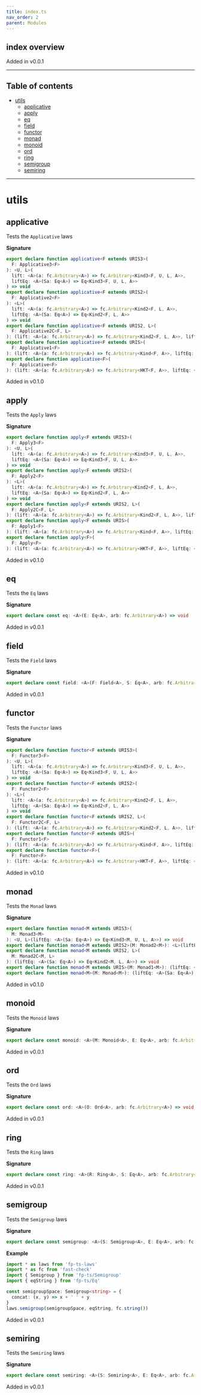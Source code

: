 ```yaml
---
title: index.ts
nav_order: 2
parent: Modules
---
```


## index overview

Added in v0.0.1

---

<h2 class="text-delta">Table of contents</h2>

- [utils](#utils)
  - [applicative](#applicative)
  - [apply](#apply)
  - [eq](#eq)
  - [field](#field)
  - [functor](#functor)
  - [monad](#monad)
  - [monoid](#monoid)
  - [ord](#ord)
  - [ring](#ring)
  - [semigroup](#semigroup)
  - [semiring](#semiring)

---

# utils

## applicative

Tests the `Applicative` laws

**Signature**

```ts
export declare function applicative<F extends URIS3>(
  F: Applicative3<F>
): <U, L>(
  lift: <A>(a: fc.Arbitrary<A>) => fc.Arbitrary<Kind3<F, U, L, A>>,
  liftEq: <A>(Sa: Eq<A>) => Eq<Kind3<F, U, L, A>>
) => void
export declare function applicative<F extends URIS2>(
  F: Applicative2<F>
): <L>(
  lift: <A>(a: fc.Arbitrary<A>) => fc.Arbitrary<Kind2<F, L, A>>,
  liftEq: <A>(Sa: Eq<A>) => Eq<Kind2<F, L, A>>
) => void
export declare function applicative<F extends URIS2, L>(
  F: Applicative2C<F, L>
): (lift: <A>(a: fc.Arbitrary<A>) => fc.Arbitrary<Kind2<F, L, A>>, liftEq: <A>(Sa: Eq<A>) => Eq<Kind2<F, L, A>>) => void
export declare function applicative<F extends URIS>(
  F: Applicative1<F>
): (lift: <A>(a: fc.Arbitrary<A>) => fc.Arbitrary<Kind<F, A>>, liftEq: <A>(Sa: Eq<A>) => Eq<Kind<F, A>>) => void
export declare function applicative<F>(
  F: Applicative<F>
): (lift: <A>(a: fc.Arbitrary<A>) => fc.Arbitrary<HKT<F, A>>, liftEq: <A>(Sa: Eq<A>) => Eq<HKT<F, A>>) => void
```

Added in v0.1.0

## apply

Tests the `Apply` laws

**Signature**

```ts
export declare function apply<F extends URIS3>(
  F: Apply3<F>
): <U, L>(
  lift: <A>(a: fc.Arbitrary<A>) => fc.Arbitrary<Kind3<F, U, L, A>>,
  liftEq: <A>(Sa: Eq<A>) => Eq<Kind3<F, U, L, A>>
) => void
export declare function apply<F extends URIS2>(
  F: Apply2<F>
): <L>(
  lift: <A>(a: fc.Arbitrary<A>) => fc.Arbitrary<Kind2<F, L, A>>,
  liftEq: <A>(Sa: Eq<A>) => Eq<Kind2<F, L, A>>
) => void
export declare function apply<F extends URIS2, L>(
  F: Apply2C<F, L>
): (lift: <A>(a: fc.Arbitrary<A>) => fc.Arbitrary<Kind2<F, L, A>>, liftEq: <A>(Sa: Eq<A>) => Eq<Kind2<F, L, A>>) => void
export declare function apply<F extends URIS>(
  F: Apply1<F>
): (lift: <A>(a: fc.Arbitrary<A>) => fc.Arbitrary<Kind<F, A>>, liftEq: <A>(Sa: Eq<A>) => Eq<Kind<F, A>>) => void
export declare function apply<F>(
  F: Apply<F>
): (lift: <A>(a: fc.Arbitrary<A>) => fc.Arbitrary<HKT<F, A>>, liftEq: <A>(Sa: Eq<A>) => Eq<HKT<F, A>>) => void
```

Added in v0.1.0

## eq

Tests the `Eq` laws

**Signature**

```ts
export declare const eq: <A>(E: Eq<A>, arb: fc.Arbitrary<A>) => void
```

Added in v0.0.1

## field

Tests the `Field` laws

**Signature**

```ts
export declare const field: <A>(F: Field<A>, S: Eq<A>, arb: fc.Arbitrary<A>, seed?: number) => void
```

Added in v0.0.1

## functor

Tests the `Functor` laws

**Signature**

```ts
export declare function functor<F extends URIS3>(
  F: Functor3<F>
): <U, L>(
  lift: <A>(a: fc.Arbitrary<A>) => fc.Arbitrary<Kind3<F, U, L, A>>,
  liftEq: <A>(Sa: Eq<A>) => Eq<Kind3<F, U, L, A>>
) => void
export declare function functor<F extends URIS2>(
  F: Functor2<F>
): <L>(
  lift: <A>(a: fc.Arbitrary<A>) => fc.Arbitrary<Kind2<F, L, A>>,
  liftEq: <A>(Sa: Eq<A>) => Eq<Kind2<F, L, A>>
) => void
export declare function functor<F extends URIS2, L>(
  F: Functor2C<F, L>
): (lift: <A>(a: fc.Arbitrary<A>) => fc.Arbitrary<Kind2<F, L, A>>, liftEq: <A>(Sa: Eq<A>) => Eq<Kind2<F, L, A>>) => void
export declare function functor<F extends URIS>(
  F: Functor1<F>
): (lift: <A>(a: fc.Arbitrary<A>) => fc.Arbitrary<Kind<F, A>>, liftEq: <A>(Sa: Eq<A>) => Eq<Kind<F, A>>) => void
export declare function functor<F>(
  F: Functor<F>
): (lift: <A>(a: fc.Arbitrary<A>) => fc.Arbitrary<HKT<F, A>>, liftEq: <A>(Sa: Eq<A>) => Eq<HKT<F, A>>) => void
```

Added in v0.1.0

## monad

Tests the `Monad` laws

**Signature**

```ts
export declare function monad<M extends URIS3>(
  M: Monad3<M>
): <U, L>(liftEq: <A>(Sa: Eq<A>) => Eq<Kind3<M, U, L, A>>) => void
export declare function monad<M extends URIS2>(M: Monad2<M>): <L>(liftEq: <A>(Sa: Eq<A>) => Eq<Kind2<M, L, A>>) => void
export declare function monad<M extends URIS2, L>(
  M: Monad2C<M, L>
): (liftEq: <A>(Sa: Eq<A>) => Eq<Kind2<M, L, A>>) => void
export declare function monad<M extends URIS>(M: Monad1<M>): (liftEq: <A>(Sa: Eq<A>) => Eq<Kind<M, A>>) => void
export declare function monad<M>(M: Monad<M>): (liftEq: <A>(Sa: Eq<A>) => Eq<HKT<M, A>>) => void
```

Added in v0.1.0

## monoid

Tests the `Monoid` laws

**Signature**

```ts
export declare const monoid: <A>(M: Monoid<A>, E: Eq<A>, arb: fc.Arbitrary<A>) => void
```

Added in v0.0.1

## ord

Tests the `Ord` laws

**Signature**

```ts
export declare const ord: <A>(O: Ord<A>, arb: fc.Arbitrary<A>) => void
```

Added in v0.0.1

## ring

Tests the `Ring` laws

**Signature**

```ts
export declare const ring: <A>(R: Ring<A>, S: Eq<A>, arb: fc.Arbitrary<A>, seed?: number) => void
```

Added in v0.0.1

## semigroup

Tests the `Semigroup` laws

**Signature**

```ts
export declare const semigroup: <A>(S: Semigroup<A>, E: Eq<A>, arb: fc.Arbitrary<A>) => void
```

**Example**

```ts
import * as laws from 'fp-ts-laws'
import * as fc from 'fast-check'
import { Semigroup } from 'fp-ts/Semigroup'
import { eqString } from 'fp-ts/Eq'

const semigroupSpace: Semigroup<string> = {
  concat: (x, y) => x + ' ' + y
}
laws.semigroup(semigroupSpace, eqString, fc.string())
```

Added in v0.0.1

## semiring

Tests the `Semiring` laws

**Signature**

```ts
export declare const semiring: <A>(S: Semiring<A>, E: Eq<A>, arb: fc.Arbitrary<A>, seed?: number) => void
```

Added in v0.0.1

